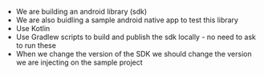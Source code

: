 - We are building an android library (sdk)
- We are also buidling a sample android native app to test this library
- Use Kotlin
- Use Gradlew scripts to build and publish the sdk locally - no need to ask to run these
- When we change the version of the SDK we should change the version we are injecting on the sample project